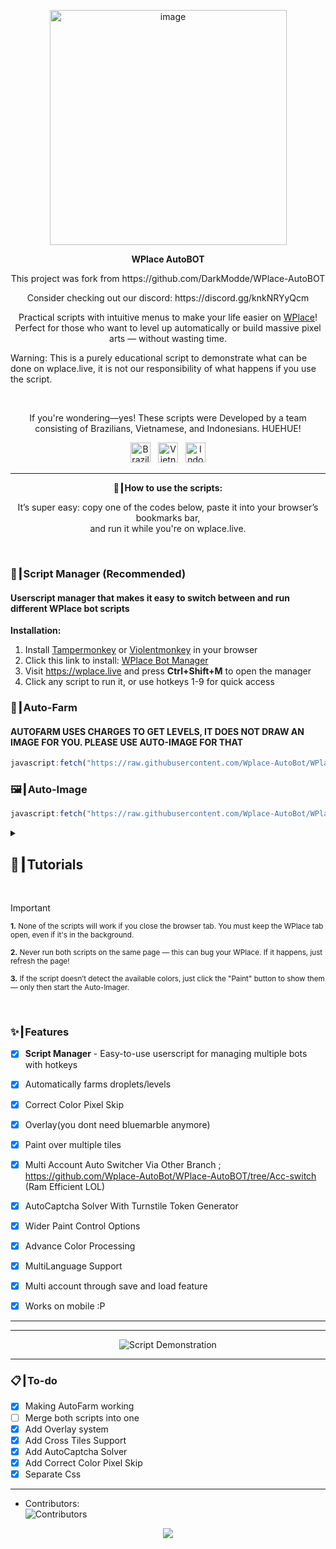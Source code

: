 <p align="center">
  <img width="379" height="376" alt="image" src="https://github.com/user-attachments/assets/c14ef2b5-e104-4526-9b17-23cb2abc9efe" />
</p>

<p align="center"><strong>WPlace AutoBOT</strong></p>
<p align="center">
This project was fork from https://github.com/DarkModde/WPlace-AutoBOT
</p>
<p align="center">
  Consider checking out our discord: https://discord.gg/knkNRYyQcm
</p>
<p align="center">
  Practical scripts with intuitive menus to make your life easier on <a href="https://wplace.live" target="_blank">WPlace</a>!<br>
  Perfect for those who want to level up automatically or build massive pixel arts — without wasting time.
  
  Warning: This is a purely educational script to demonstrate what can be done on wplace.live, it is not our responsibility of what happens if you use the script.
</p>

<br>

<p align="center">
  If you're wondering—yes! These scripts were Developed by a team consisting of Brazilians, Vietnamese, and Indonesians. HUEHUE!</strong></sub>
  <p align="center">
  <img src="https://cdn.jsdelivr.net/gh/hjnilsson/country-flags/svg/br.svg" alt="Brazil" width="32"/>
  &nbsp;
  <img src="https://cdn.jsdelivr.net/gh/hjnilsson/country-flags/svg/vn.svg" alt="Vietnam" width="32"/>
  &nbsp;
  <img src="https://cdn.jsdelivr.net/gh/hjnilsson/country-flags/svg/id.svg" alt="Indonesia" width="32"/>
</p>
</p>

---

<p align="center"><strong>🚀┃How to use the scripts:</strong></p>

<p align="center">
  It’s super easy: copy one of the codes below, paste it into your browser’s bookmarks bar,<br>
  and run it while you're on wplace.live.
</p>

<br>

### 🎯┃Script Manager (Recommended)
#### Userscript manager that makes it easy to switch between and run different WPlace bot scripts
**Installation:**
1. Install [Tampermonkey](https://www.tampermonkey.net/) or [Violentmonkey](https://violentmonkey.github.io/) in your browser
2. Click this link to install: [WPlace Bot Manager](https://raw.githubusercontent.com/Wplace-AutoBot/WPlace-AutoBOT/refs/heads/main/src/wplace-bot-manager.user.js)
3. Visit https://wplace.live and press **Ctrl+Shift+M** to open the manager
4. Click any script to run it, or use hotkeys 1-9 for quick access

### 🎯┃Auto-Farm
#### AUTOFARM USES CHARGES TO GET LEVELS, IT DOES NOT DRAW AN IMAGE FOR YOU. PLEASE USE AUTO-IMAGE FOR THAT
```js
javascript:fetch("https://raw.githubusercontent.com/Wplace-AutoBot/WPlace-AutoBOT/refs/heads/dev/Auto-Farm.js").then(t=>t.text()).then(eval);
```

### 🖼️┃Auto-Image

```js
javascript:fetch("https://raw.githubusercontent.com/Wplace-AutoBot/WPlace-AutoBOT/refs/heads/dev/Auto-Image.js").then(t=>t.text()).then(eval);
```

<details>
  <summary><h2>📖┃Tutorials</h2></summary>

---

![Parte 1](https://i.imgur.com/yneG5if.png)

---

![Parte 2](https://i.imgur.com/ZRpU0wZ.png)

---

![Parte 3](https://i.imgur.com/lfjfcEw.png)

</details>


<br>

> [!IMPORTANT]
> <p><sub><strong>1.</strong> None of the scripts will work if you close the browser tab. You must keep the WPlace tab open, even if it's in the background.</sub></p>
> <p><sub><strong>2.</strong> Never run both scripts on the same page — this can bug your WPlace. If it happens, just refresh the page!</sub></p>
> <p><sub><strong>3.</strong> If the script doesn’t detect the available colors, just click the "Paint" button to show them — only then start the Auto-Imager.</sub></p>

<br>

### ✨┃Features

- [x] **Script Manager** - Easy-to-use userscript for managing multiple bots with hotkeys
- [x] Automatically farms droplets/levels
- [x] Correct Color Pixel Skip
- [x] Overlay(you dont need bluemarble anymore)
- [x] Paint over multiple tiles
- [x] Multi Account Auto Switcher Via Other Branch ; https://github.com/Wplace-AutoBot/WPlace-AutoBOT/tree/Acc-switch (Ram Efficient LOL)
- [x] AutoCaptcha Solver With Turnstile Token Generator
- [x] Wider Paint Control Options
- [x] Advance Color Processing
- [x] MultiLanguage Support
- [x] Multi account through save and load feature
- [x] Works on mobile :P


---


---

<p align="center">
  <img src="https://i.imgur.com/5QYvb4w.png" alt="Script Demonstration"/>
</p>

---

### 📋┃To-do

- [x] Making AutoFarm working
- [ ] Merge both scripts into one
- [x] Add Overlay system
- [x] Add Cross Tiles Support
- [x] Add AutoCaptcha Solver
- [x] Add Correct Color Pixel Skip
- [x] Separate Css

---

- Contributors:  
  <img src="https://contrib.rocks/image?repo=Wplace-AutoBot/WPlace-AutoBOT" alt="Contributors" />


<p align="center">
  <a href="#"><img src="https://komarev.com/ghpvc/?username=WPlace-AutoBOT&style=for-the-badge&label=Views:&color=gray"/></a>
</p>
